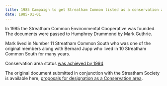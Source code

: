```yaml
---
title: 1985 Campaign to get Streatham Common listed as a conservation area
date: 1985-01-01
---
```


In 1985 the Streatham Common Environmental Cooperative was founded.  The documents were passed to Humphrey Drummond by Mark Guthrie.  

Mark lived in Number 11 Streatham Common South who was one of the original members along with Bernard Jupp who lived in 10 Streatham Common South for many years.

Conservation area status [was achieved by 1994](https://www.lambeth.gov.uk/planning-and-building-control/conservation-and-listed-buildings/conservation-area-profiles/streatham-common-ca43)

The original document submitted in conjunction with the Streatham Society is available here, [proposals for designation as a Conservation area](/1985/2012_04_30_16_50_03.pdf).
